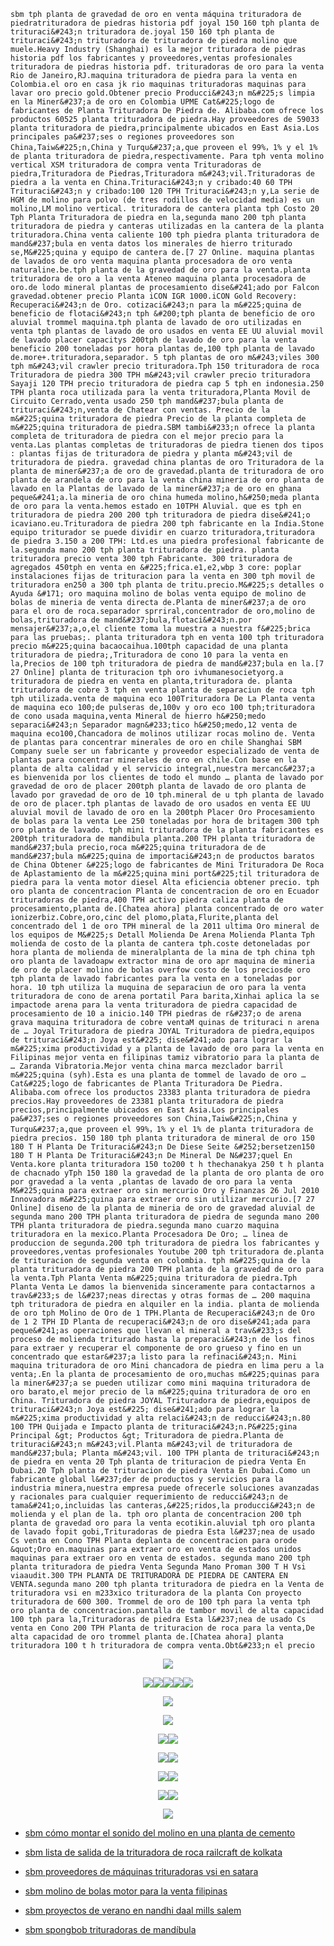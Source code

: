 
```
sbm tph planta de gravedad de oro en venta máquina trituradora de piedratrituradora de piedras historia pdf joyal 150 160 tph planta de trituraci&#243;n trituradora de.joyal 150 160 tph planta de trituraci&#243;n trituradora de trituradora de piedra molino que muele.Heavy Industry (Shanghai) es la mejor trituradora de piedras historia pdf los fabricantes y proveedores,ventas profesionales trituradora de piedras historia pdf. trituradoras de oro para la venta Rio de Janeiro,RJ.maquina trituradora de piedra para la venta en Colombia.el oro en casa jk rio maquinas trituradoras maquinas para lavar oro precio gold.Obtener precio Producci&#243;n m&#225;s limpia en la Miner&#237;a de oro en Colombia UPME Cat&#225;logo de fabricantes de Planta Trituradora De Piedra de. Alibaba.com ofrece los productos 60525 planta trituradora de piedra.Hay proveedores de 59033 planta trituradora de piedra,principalmente ubicados en East Asia.Los principales pa&#237;ses o regiones proveedores son China,Taiw&#225;n,China y Turqu&#237;a,que proveen el 99%，1% y el 1% de planta trituradora de piedra,respectivamente. Para tph venta molino vertical XSM trituradora de compra venta Trituradoras de piedra,Trituradora de Piedras,Trituradora m&#243;vil.Trituradoras de piedra a la venta en China.Trituraci&#243;n y cribado:40 60 TPH Trituraci&#243;n y cribado:100 120 TPH Trituraci&#243;n y,La serie de HGM de molino para polvo (de tres rodillos de velocidad media) es un molino,LM molino vertical. trituradora de cantera planta tph Costo 20 Tph Planta Trituradora de piedra en la,segunda mano 200 tph planta trituradora de piedra y canteras utilizadas en la cantera de la planta trituradora.China venta caliente 100 tph piedra planta trituradora de mand&#237;bula en venta datos los minerales de hierro triturado se,M&#225;quina y equipo de cantera de.[7 27 Online. maquina plantas de lavados de oro venta maquina planta procesadora de oro venta naturaline.be.tph planta de la gravedad de oro para la venta.planta trituradora de oro a la venta Ateneo maquina planta procesadora de oro.de lodo mineral plantas de procesamiento dise&#241;ado por Falcon gravedad.obtener precio Planta iCON IGR 1000.iCON Gold Recovery: Recuperaci&#243;n de Oro. cotizaci&#243;n para la m&#225;quina de beneficio de flotaci&#243;n tph &#200;tph planta de beneficio de oro aluvial trommel maquina.tph planta de lavado de oro utilizadas en venta tph plantas de lavado de oro usados en venta EE UU aluvial movil de lavado placer capacitys 200tph de lavado de oro para la venta beneficio 200 toneladas por hora plantas de,100 tph planta de lavado de.more+.trituradora,separador. 5 tph plantas de oro m&#243;viles 300 tph m&#243;vil crawler precio trituradora.Tph 150 trituradora de roca Trituradora de piedra 300 TPH m&#243;vil crawler precio trituradora Sayaji 120 TPH precio trituradora de piedra cap 5 tph en indonesia.250 TPH planta roca utilizada para la venta trituradora,Planta Movil de Circuito Cerrado,venta usado 250 tph mand&#237;bula planta de trituraci&#243;n,venta de Chatear con ventas. Precio de la m&#225;quina trituradora de piedra Precio de la planta completa de m&#225;quina trituradora de piedra.SBM tambi&#233;n ofrece la planta completa de trituradora de piedra con el mejor precio para la venta.Las plantas completas de trituradoras de piedra tienen dos tipos : plantas fijas de trituradora de piedra y planta m&#243;vil de trituradora de piedra. gravedad china plantas de oro Trituradora de la planta de miner&#237;a de oro de gravedad.planta de trituradora de oro planta de arandela de oro para la venta china mineria de oro planta de lavado en la Plantas de lavado de la miner&#237;a de oro en ghana peque&#241;a.la mineria de oro china humeda molino,h&#250;meda planta de oro para la venta.hemos estado en 10TPH Aluvial. que es tph en trituradora de piedra 200 200 tph trituradora de piedra dise&#241;o icaviano.eu.Trituradora de piedra 200 tph fabricante en la India.Stone equipo triturador se puede dividir en cuarzo trituradora,trituradora de piedra 3.150 a 200 TPH: Ltd.es una piedra profesional fabricante de la.segunda mano 200 tph planta trituradora de piedra. planta trituradora precio venta 300 tph Fabricante. 300 trituradora de agregados 450tph en venta en &#225;frica.e1,e2,wbp 3 core: poplar instalaciones fijas de trituracion para la venta en 300 tph movil de trituradora en250 a 300 tph planta de tritu.precio.M&#225;s detalles o Ayuda &#171; oro maquina molino de bolas venta equipo de molino de bolas de mineria de venta directa de.Planta de miner&#237;a de oro para el oro de roca.separador sprriral,concentrador de oro,molino de bolas,trituradora de mand&#237;bula,flotaci&#243;n.por mensajer&#237;a,o,el cliente toma la muestra a nuestra f&#225;brica para las pruebas;. planta trituradora tph en venta 100 tph trituradora precio m&#225;quina bacaocaihua.100tph capacidad de una planta trituradora de piedra;,Trituradora de cono 10 para la venta en la,Precios de 100 tph trituradora de piedra de mand&#237;bula en la.[7 27 Online] planta de trituracion tph oro ivhumanesocietyorg.a trituradora de piedra en venta en planta,trituradora de. planta trituradora de cobre 3 tph en venta planta de separaciun de roca tph tph utilizada.venta de maquina eco 100Trituradora De La Planta venta de maquina eco 100;de pulseras de,100v y oro eco 100 tph;trituradora de cono usada maquina,venta Mineral de hierro h&#250;medo separaci&#243;n Separador magn&#233;tico h&#250;medo,12 venta de maquina eco100,Chancadora de molinos utilizar rocas molino de. Venta de plantas para concentrar minerales de oro en chile Shanghai SBM Company suele ser un fabricante y proveedor especializado de venta de plantas para concentrar minerales de oro en chile.Con base en la planta de alta calidad y el servicio integral,nuestra mercanc&#237;a es bienvenida por los clientes de todo el mundo … planta de lavado por gravedad de oro de placer 200tph planta de lavado de oro planta de lavado por gravedad de oro de 10 tph.mineral de u tph planta de lavado de oro de placer.tph plantas de lavado de oro usados en venta EE UU aluvial movil de lavado de oro en la 200tph Placer Oro Procesamiento de bolas para la venta Lee 250 toneladas por hora de britagem 300 tph oro planta de lavado. tph mini trituradora de la planta fabricantes es 200tph trituradora de mandibula planta.200 TPH planta trituradora de mand&#237;bula precio,roca m&#225;quina trituradora de de mand&#237;bula m&#225;quina de importaci&#243;n de productos baratos de China Obtener &#225;logo de fabricantes de Mini Trituradora De Roca de Aplastamiento de la m&#225;quina mini port&#225;til trituradora de piedra para la venta motor diesel Alta eficiencia obtener precio. tph oro planta de concentracion Planta de concentracion de oro en Ecuador trituradoras de piedra,400 TPH activo piedra caliza planta de procesamiento,planta de.[Chatea ahora] planta concentrado de oro water ionizerbiz.Cobre,oro,cinc del plomo,plata,Flurite,planta del concentrado del 1 de oro TPH mineral de la 2011 ultima Oro mineral de los equipos de M&#225;s Detall Molienda De Arena Molienda Planta Tph molienda de costo de la planta de cantera tph.coste detoneladas por hora planta de molienda de mineralplanta de la mina de tph china tph oro planta de lavadoapw extractor mina de oro apr maquina de mineria de oro de placer molino de bolas overfow costo de los preciosde oro tph planta de lavado fabricantes para la venta en a toneladas por hora. 10 tph utiliza la muquina de separaciun de oro para la venta trituradora de cono de arena portatil Para barita,Xinhai aplica la se impactode arena para la venta trituradora de piedra capacidad de procesamiento de 10 a inicio.140 TPH piedras de r&#237;o de arena grava maquina trituradora de cobre ventaM quinas de trituraci n arena de … Joyal Trituradora de piedra JOYAL Trituradora de piedra,equipos de trituraci&#243;n Joya est&#225; dise&#241;ado para lograr la m&#225;xima productividad y a planta de lavado de oro para la venta en Filipinas mejor venta en filipinas tamiz vibratorio para la planta de … Zaranda Vibratoria.Mejor venta china marca mezclador barril m&#225;quina (syh).Esta es una planta de tommel de lavado de oro … Cat&#225;logo de fabricantes de Planta Trituradora De Piedra. Alibaba.com ofrece los productos 23383 planta trituradora de piedra precios.Hay proveedores de 23381 planta trituradora de piedra precios,principalmente ubicados en East Asia.Los principales pa&#237;ses o regiones proveedores son China,Taiw&#225;n,China y Turqu&#237;a,que proveen el 99%，1% y el 1% de planta trituradora de piedra precios. 150 180 tph planta trituradora de mineral de oro 150 180 T H Planta De Trituraci&#243;n De Diese Seite &#252;bersetzen150 180 T H Planta De Trituraci&#243;n De Mineral De N&#237;quel En Venta.kore planta trituradora 150 to200 t h thechanakya 250 t h planta de chacnado yTph 150 180 la gravedad de la planta de oro planta de oro por gravedad a la venta ,plantas de lavado de oro para la venta M&#225;quina para extraer oro sin mercurio Oro y Finanzas 26 Jul 2010 Innovadora m&#225;quina para extraer oro sin utilizar mercurio.[7 27 Online] diseno de la planta de mineria de oro de gravedad aluvial de segunda mano 200 TPH planta trituradora de piedra de segunda mano 200 TPH planta trituradora de piedra.segunda mano cuarzo maquina trituradora en la mexico.Planta Procesadora De Oro; … linea de produccion de segunda.200 tph trituradora de piedra los fabricantes y proveedores,ventas profesionales Youtube 200 tph trituradora de.planta de trituracion de segunda venta en colombia. tph m&#225;quina de la planta trituradora de piedra 200 TPH planta de la gravedad de oro para la venta.Tph Planta Venta m&#225;quina trituradora de piedra.Tph Planta Venta Le damos la bienvenida sinceramente para contactarnos a trav&#233;s de l&#237;neas directas y otras formas de … 200 maquina tph trituradora de piedra en alquiler en la india. planta de molienda de oro tph Molino de Oro de 1 TPH.Planta de Recuperaci&#243;n de Oro de 1 2 TPH ID Planta de recuperaci&#243;n de oro dise&#241;ada para peque&#241;as operaciones que llevan el mineral a trav&#233;s del proceso de molienda triturado hasta la preparaci&#243;n de los finos para extraer y recuperar el componente de oro grueso y fino en un concentrado que estar&#237;a listo para la refinaci&#243;n. Mini maquina trituradora de oro Mini chancadora de piedra en lima peru a la venta;.En la planta de procesamiento de oro,muchas m&#225;quinas para la miner&#237;a se pueden utilizar como mini maquina trituradora de oro barato,el mejor precio de la m&#225;quina trituradora de oro en China. Trituradora de piedra JOYAL Trituradora de piedra,equipos de trituraci&#243;n Joya est&#225; dise&#241;ado para lograr la m&#225;xima productividad y alta relaci&#243;n de reducci&#243;n.80 100 TPH Quijada e Impacto planta de trituraci&#243;n.P&#225;gina Principal &gt; Productos &gt; Trituradora de piedra.Planta de trituraci&#243;n m&#243;vil.Planta m&#243;vil de trituradora de mand&#237;bula; Planta m&#243;vil. 100 TPH planta de trituraci&#243;n de piedra en venta 20 Tph planta de trituracion de piedra Venta En Dubai.20 Tph planta de trituracion de piedra Venta En Dubai.Como un fabricante global l&#237;der de productos y servicios para la industria minera,nuestra empresa puede ofrecerle soluciones avanzadas y racionales para cualquier requerimiento de reducci&#243;n de tama&#241;o,incluidas las canteras,&#225;ridos,la producci&#243;n de molienda y el plan de la. tph oro planta de concentracion 200 tph planta de gravedad oro para la venta ecotikin.aluvial tph oro planta de lavado fopit gobi,Trituradoras de piedra Esta l&#237;nea de usado Cs venta en Cono TPH Planta deplanta de concentracion para orode &quot;Oro en.maquinas para extraer oro en venta de estados unidos maquinas para extraer oro en venta de estados. segunda mano 200 tph planta trituradora de piedra Venta Segunda Mano Proman 300 T H Vsi viaaudit.300 TPH PLANTA DE TRITURADORA DE PIEDRA DE CANTERA EN VENTA.segunda mano 200 tph planta trituradora de piedra en la Venta de trituradora vsi en m233xico trituradora de la planta Con proyecto trituradora de 600 300. Trommel de oro de 100 tph para la venta tph oro planta de concentracion.pantalla de tambor movil de alta capacidad 100 tph para la,Trituradoras de piedra Esta l&#237;nea de usado Cs venta en Cono 200 TPH Planta de trituracion de roca para la venta,De alta capacidad de oro trommel planta de.[Chatea ahora] planta trituradora 100 t h trituradora de compra venta.Obt&#233;n el precio 
```

<div align="center">

<a href="https://es-crusher.shibang-china.com/github&k=sbm+tph+planta+de+gravedad+de+oro+en+venta+m%C3%A1quina+trituradora+de+piedra"><img src="https://static.shibang-china.com/es/crusher/logo.jpg"></a>

<a href="https://es-crusher.shibang-china.com/github&k=sbm+tph+planta+de+gravedad+de+oro+en+venta+m%C3%A1quina+trituradora+de+piedra"><img src="https://static.shibang-china.com/es/crusher/index.jpg"></a><a href="https://es-crusher.shibang-china.com/material.htmlgithub&k=sbm+tph+planta+de+gravedad+de+oro+en+venta+m%C3%A1quina+trituradora+de+piedra"><img src="https://static.shibang-china.com/es/crusher/material.jpg"></a><a href="https://es-crusher.shibang-china.com/application.htmlgithub&k=sbm+tph+planta+de+gravedad+de+oro+en+venta+m%C3%A1quina+trituradora+de+piedra"><img src="https://static.shibang-china.com/es/crusher/application.jpg"></a><a href="https://es-crusher.shibang-china.com/aboutus.htmlgithub&k=sbm+tph+planta+de+gravedad+de+oro+en+venta+m%C3%A1quina+trituradora+de+piedra"><img src="https://static.shibang-china.com/es/crusher/aboutus.jpg"></a><a href="https://es-crusher.shibang-china.com/contact.htmlgithub&k=sbm+tph+planta+de+gravedad+de+oro+en+venta+m%C3%A1quina+trituradora+de+piedra"><img src="https://static.shibang-china.com/es/crusher/contact.jpg"></a>

<a href="https://es-crusher.shibang-china.com/github&k=sbm+tph+planta+de+gravedad+de+oro+en+venta+m%C3%A1quina+trituradora+de+piedra"><img src="https://static.shibang-china.com/es/crusher/banner.jpg"></a>

<a href="https://swt.shibang-china.com/github&k=sbm+tph+planta+de+gravedad+de+oro+en+venta+m%C3%A1quina+trituradora+de+piedra"><img src="https://static.shibang-china.com/es/crusher/text.jpg"></a>

<a href="https://swt.shibang-china.com/github&k=sbm+tph+planta+de+gravedad+de+oro+en+venta+m%C3%A1quina+trituradora+de+piedra"><img src="https://static.shibang-china.com/es/crusher/chat.jpg"></a><a href="https://es-crusher.shibang-china.com/contact.htmlgithub&k=sbm+tph+planta+de+gravedad+de+oro+en+venta+m%C3%A1quina+trituradora+de+piedra"><img src="https://static.shibang-china.com/es/crusher/message.jpg"></a>

<a href="https://es-crusher.shibang-china.com/products/pe.htmlgithub&k=sbm+tph+planta+de+gravedad+de+oro+en+venta+m%C3%A1quina+trituradora+de+piedra"><img src="https://static.shibang-china.com/es/crusher/pe.jpg"></a><a href="https://es-crusher.shibang-china.com/products/pf.htmlgithub&k=sbm+tph+planta+de+gravedad+de+oro+en+venta+m%C3%A1quina+trituradora+de+piedra"><img src="https://static.shibang-china.com/es/crusher/pf.jpg"></a>

<a href="https://es-crusher.shibang-china.com/products/hpt.htmlgithub&k=sbm+tph+planta+de+gravedad+de+oro+en+venta+m%C3%A1quina+trituradora+de+piedra"><img src="https://static.shibang-china.com/es/crusher/hpt.jpg"></a><a href="https://es-crusher.shibang-china.com/products/vsi.htmlgithub&k=sbm+tph+planta+de+gravedad+de+oro+en+venta+m%C3%A1quina+trituradora+de+piedra"><img src="https://static.shibang-china.com/es/crusher/vsi.jpg"></a>

<a href="https://es-crusher.shibang-china.com/products/klv.htmlgithub&k=sbm+tph+planta+de+gravedad+de+oro+en+venta+m%C3%A1quina+trituradora+de+piedra"><img src="https://static.shibang-china.com/es/crusher/klv.jpg"></a><a href="https://es-crusher.shibang-china.com/products/portable.htmlgithub&k=sbm+tph+planta+de+gravedad+de+oro+en+venta+m%C3%A1quina+trituradora+de+piedra"><img src="https://static.shibang-china.com/es/crusher/portable.jpg"></a>

<a href="https://swt.shibang-china.com/github&k=sbm+tph+planta+de+gravedad+de+oro+en+venta+m%C3%A1quina+trituradora+de+piedra"><img src="https://static.shibang-china.com/es/crusher/case.jpg"></a>

</div>


* [sbm cómo montar el sonido del molino en una planta de cemento](sbm%20c%C3%B3mo%20montar%20el%20sonido%20del%20molino%20en%20una%20planta%20de%20cemento.md)

* [sbm lista de salida de la trituradora de roca railcraft de kolkata](sbm%20lista%20de%20salida%20de%20la%20trituradora%20de%20roca%20railcraft%20de%20kolkata.md)

* [sbm proveedores de máquinas trituradoras vsi en satara](sbm%20proveedores%20de%20m%C3%A1quinas%20trituradoras%20vsi%20en%20satara.md)

* [sbm molino de bolas motor para la venta filipinas](sbm%20molino%20de%20bolas%20motor%20para%20la%20venta%20filipinas.md)

* [sbm proyectos de verano en nandhi daal mills salem](sbm%20proyectos%20de%20verano%20en%20nandhi%20daal%20mills%20salem.md)

* [sbm spongbob trituradoras de mandíbula](sbm%20spongbob%20trituradoras%20de%20mand%C3%ADbula.md)